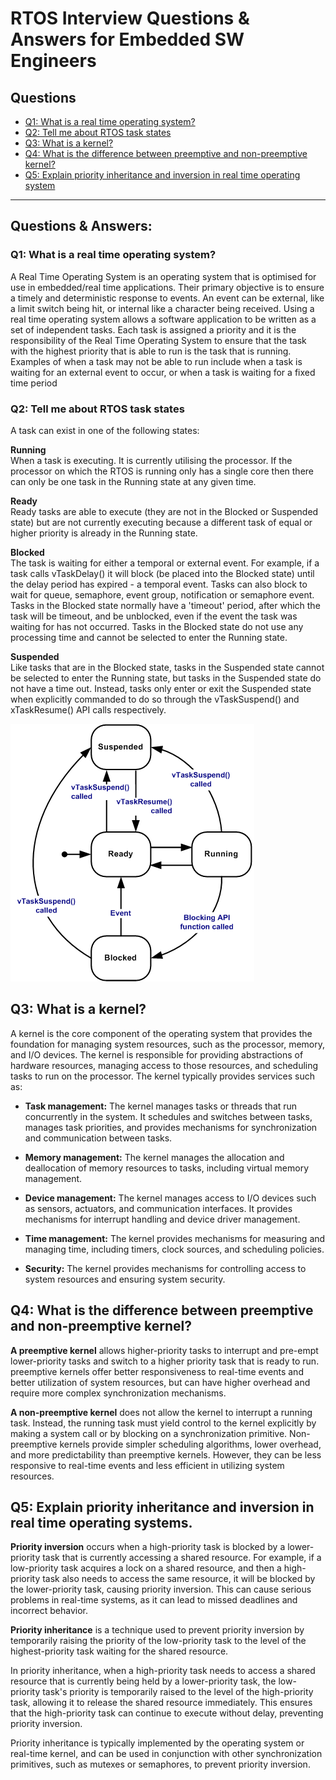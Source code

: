 # RTOS Interview Questions & Answers for Embedded SW Engineers #

## Questions ##
* [Q1: What is a real time operating system?](https://github.com/Bassel20/Embedded-Systems-Interview-Questions-Answers/blob/main/Real%20Time%20Operating%20Systems%20(RTOS)%20Questions.md#q1-what-is-a-real-time-operating-system)
* [Q2: Tell me about RTOS task states](https://github.com/Bassel20/Embedded-Systems-Interview-Questions-Answers/blob/main/Real%20Time%20Operating%20Systems%20(RTOS)%20Questions.md#q2-tell-me-about-rtos-task-states)
* [Q3: What is a kernel?](https://github.com/Bassel20/Embedded-Systems-Interview-Questions-Answers/blob/main/Real%20Time%20Operating%20Systems%20(RTOS)%20Questions.md#q3-what-is-a-kernel)
* [Q4: What is the difference between preemptive and non-preemptive kernel?](https://github.com/Bassel20/Embedded-Systems-Interview-Questions-Answers/blob/main/Real%20Time%20Operating%20Systems%20(RTOS)%20Questions.md#q4-what-is-the-difference-between-preemptive-and-non-preemptive-kernel)
* [Q5: Explain priority inheritance and inversion in real time operating system](https://github.com/Bassel20/Embedded-Systems-Interview-Questions-Answers/blob/main/Real%20Time%20Operating%20Systems%20(RTOS)%20Questions.md#q5-explain-priority-inheritance-and-inversion-in-real-time-operating-system)


----------------------------------------------------------------------------------------------------------------------------------------------------------------
## Questions & Answers: ##

### Q1: What is a real time operating system? ###

A Real Time Operating System is an operating system that is optimised for use in embedded/real time applications. Their primary objective is to ensure a timely and deterministic response to events. An event can be external, like a limit switch being hit, or internal like a character being received.
Using a real time operating system allows a software application to be written as a set of independent tasks. Each task is assigned a priority and it is the responsibility of the Real Time Operating System to ensure that the task with the highest priority that is able to run is the task that is running. Examples of when a task may not be able to run include when a task is waiting for an external event to occur, or when a task is waiting for a fixed time period

### Q2: Tell me about RTOS task states ###

A task can exist in one of the following states:

**Running**\
When a task is executing. It is currently utilising the processor. If the processor on which the RTOS is running only has a single core then there can only be one task in the Running state at any given time.

**Ready**\
Ready tasks are able to execute (they are not in the Blocked or Suspended state) but are not currently executing because a different task of equal or higher priority is already in the Running state.

**Blocked**\
The task is waiting for either a temporal or external event. For example, if a task calls vTaskDelay() it will block (be placed into the Blocked state) until the delay period has expired - a temporal event. Tasks can also block to wait for queue, semaphore, event group, notification or semaphore event. Tasks in the Blocked state normally have a 'timeout' period, after which the task will be timeout, and be unblocked, even if the event the task was waiting for has not occurred.
Tasks in the Blocked state do not use any processing time and cannot be selected to enter the Running state.

**Suspended**\
Like tasks that are in the Blocked state, tasks in the Suspended state cannot be selected to enter the Running state, but tasks in the Suspended state do not have a time out. Instead, tasks only enter or exit the Suspended state when explicitly commanded to do so through the vTaskSuspend() and xTaskResume() API calls respectively.

![Alt_text](https://github.com/Bassel20/Embedded-Systems-Interview-Questions-Answers/blob/main/Figures/RTOS_task_states.gif)

## Q3: What is a kernel? ##

A kernel is the core component of the operating system that provides the foundation for managing system resources, such as the processor, memory, and I/O devices. The kernel is responsible for providing abstractions of hardware resources, managing access to those resources, and scheduling tasks to run on the processor.
The kernel typically provides services such as:

* **Task management:** The kernel manages tasks or threads that run concurrently in the system. It schedules and switches between tasks, manages task priorities, and provides mechanisms for synchronization and communication between tasks.
 
* **Memory management:** The kernel manages the allocation and deallocation of memory resources to tasks, including virtual memory management.

* **Device management:** The kernel manages access to I/O devices such as sensors, actuators, and communication interfaces. It provides mechanisms for interrupt handling and device driver management.
 
* **Time management:** The kernel provides mechanisms for measuring and managing time, including timers, clock sources, and scheduling policies.

* **Security:** The kernel provides mechanisms for controlling access to system resources and ensuring system security.

## Q4: What is the difference between preemptive and non-preemptive kernel? ##

**A preemptive kernel** allows higher-priority tasks to interrupt and pre-empt lower-priority tasks and switch to a higher priority task that is ready to run. 
preemptive kernels offer better responsiveness to real-time events and better utilization of system resources, but can have higher overhead and require more complex synchronization mechanisms.

**A non-preemptive kernel** does not allow the kernel to interrupt a running task. Instead, the running task must yield control to the kernel explicitly by making a system call or by blocking on a synchronization primitive. 
Non-preemptive kernels provide simpler scheduling algorithms, lower overhead, and more predictability than preemptive kernels. However, they can be less responsive to real-time events and less efficient in utilizing system resources.

## Q5: Explain priority inheritance and inversion in real time operating systems. ##

**Priority inversion** occurs when a high-priority task is blocked by a lower-priority task that is currently accessing a shared resource. For example, if a low-priority task acquires a lock on a shared resource, and then a high-priority task also needs to access the same resource, it will be blocked by the lower-priority task, causing priority inversion. This can cause serious problems in real-time systems, as it can lead to missed deadlines and incorrect behavior. 

**Priority inheritance** is a technique used to prevent priority inversion by temporarily raising the priority of the low-priority task to the level of the highest-priority task waiting for the shared resource.

In priority inheritance, when a high-priority task needs to access a shared resource that is currently being held by a lower-priority task, the low-priority task's priority is temporarily raised to the level of the high-priority task, allowing it to release the shared resource immediately. This ensures that the high-priority task can continue to execute without delay, preventing priority inversion.

Priority inheritance is typically implemented by the operating system or real-time kernel, and can be used in conjunction with other synchronization primitives, such as mutexes or semaphores, to prevent priority inversion.

